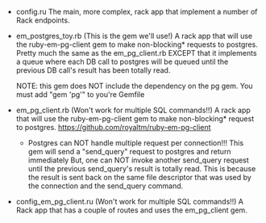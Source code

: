 - config.ru
  The main, more complex, rack app that implement a number of Rack endpoints.


- em_postgres_toy.rb (This is the gem we'll use!)
  A rack app that will use the ruby-em-pg-client gem to make non-blocking* requests
  to postgres. 
  Pretty much the same as the em_pg_client.rb EXCEPT that it implements a queue where each DB call 
  to postgres will be queued until the previous DB call's result has been totally read.

  NOTE: this gem does NOT include the dependency on the pg gem. You must add "gem 'pg'" to 
  you're Gemfile

- em_pg_client.rb (Won't work for multiple SQL commands!!)
  A rack app that will use the ruby-em-pg-client gem to make non-blocking* request
  to postgres. 
  https://github.com/royaltm/ruby-em-pg-client
  * Postgres can NOT handle multiple request per connection!!! 
  This gem will send a "send_query" request to postgres and return immediately
  But, one can NOT invoke another send_query request until the previous send_query's 
  result is totally read. This is because the result is sent back on the same file
  descriptor that was used by the connection and the send_query command. 

- config_em_pg_client.ru (Won't work for multiple SQL commands!!)
  A Rack app that has a couple of routes and uses the em_pg_client gem. 


  
  



  
